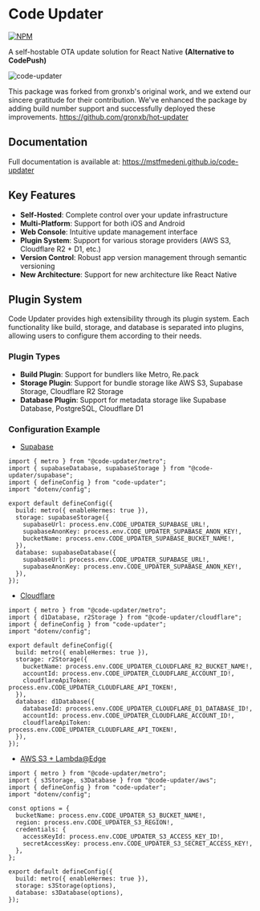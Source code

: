   # Code Updater
  
[![NPM](https://img.shields.io/npm/v/code-updater)](https://www.npmjs.com/package/code-updater)

  A self-hostable OTA update solution for React Native **(Alternative to CodePush)**

  ![code-updater](https://raw.githubusercontent.com/mstfmedeni/code-updater/main/demo.gif)


This package was forked from gronxb's original work, and we extend our sincere gratitude for their contribution. We've enhanced the package by adding build number support and successfully deployed these improvements.
https://github.com/gronxb/hot-updater


  ## Documentation

  Full documentation is available at:
  https://mstfmedeni.github.io/code-updater

  ## Key Features

  - **Self-Hosted**: Complete control over your update infrastructure
  - **Multi-Platform**: Support for both iOS and Android
  - **Web Console**: Intuitive update management interface
  - **Plugin System**: Support for various storage providers (AWS S3, Cloudflare R2 + D1, etc.)
  - **Version Control**: Robust app version management through semantic versioning
  - **New Architecture**: Support for new architecture like React Native


  ## Plugin System

  Code Updater provides high extensibility through its plugin system. Each functionality like build, storage, and database is separated into plugins, allowing users to configure them according to their needs.

  ### Plugin Types

  - **Build Plugin**: Support for bundlers like Metro, Re.pack
  - **Storage Plugin**: Support for bundle storage like AWS S3, Supabase Storage, Cloudflare R2 Storage
  - **Database Plugin**: Support for metadata storage like Supabase Database, PostgreSQL, Cloudflare D1

  ### Configuration Example

  * [Supabase](https://mstfmedeni.github.io/code-updater/guide/providers/1_supabase.html)
  ```tsx
  import { metro } from "@code-updater/metro";
  import { supabaseDatabase, supabaseStorage } from "@code-updater/supabase";
  import { defineConfig } from "code-updater";
  import "dotenv/config";

  export default defineConfig({
    build: metro({ enableHermes: true }),
    storage: supabaseStorage({
      supabaseUrl: process.env.CODE_UPDATER_SUPABASE_URL!,
      supabaseAnonKey: process.env.CODE_UPDATER_SUPABASE_ANON_KEY!,
      bucketName: process.env.CODE_UPDATER_SUPABASE_BUCKET_NAME!,
    }),
    database: supabaseDatabase({
      supabaseUrl: process.env.CODE_UPDATER_SUPABASE_URL!,
      supabaseAnonKey: process.env.CODE_UPDATER_SUPABASE_ANON_KEY!,
    }),
  });
  ```

* [Cloudflare](https://mstfmedeni.github.io/code-updater/guide/providers/2_cloudflare.html)
```tsx
import { metro } from "@code-updater/metro";
import { d1Database, r2Storage } from "@code-updater/cloudflare";
import { defineConfig } from "code-updater";
import "dotenv/config";

export default defineConfig({
  build: metro({ enableHermes: true }),
  storage: r2Storage({
    bucketName: process.env.CODE_UPDATER_CLOUDFLARE_R2_BUCKET_NAME!,
    accountId: process.env.CODE_UPDATER_CLOUDFLARE_ACCOUNT_ID!,
    cloudflareApiToken: process.env.CODE_UPDATER_CLOUDFLARE_API_TOKEN!,
  }),
  database: d1Database({
    databaseId: process.env.CODE_UPDATER_CLOUDFLARE_D1_DATABASE_ID!,
    accountId: process.env.CODE_UPDATER_CLOUDFLARE_ACCOUNT_ID!,
    cloudflareApiToken: process.env.CODE_UPDATER_CLOUDFLARE_API_TOKEN!,
  }),
});
```

* [AWS S3 + Lambda@Edge](https://mstfmedeni.github.io/code-updater/guide/providers/3_aws-s3-lambda-edge.html)
```tsx
import { metro } from "@code-updater/metro";
import { s3Storage, s3Database } from "@code-updater/aws";
import { defineConfig } from "code-updater";
import "dotenv/config";

const options = {
  bucketName: process.env.CODE_UPDATER_S3_BUCKET_NAME!,
  region: process.env.CODE_UPDATER_S3_REGION!,
  credentials: {
    accessKeyId: process.env.CODE_UPDATER_S3_ACCESS_KEY_ID!,
    secretAccessKey: process.env.CODE_UPDATER_S3_SECRET_ACCESS_KEY!,
  },
};

export default defineConfig({
  build: metro({ enableHermes: true }),
  storage: s3Storage(options),
  database: s3Database(options),
});
```


